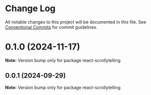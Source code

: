 # Change Log

All notable changes to this project will be documented in this file.
See [Conventional Commits](https://conventionalcommits.org) for commit guidelines.

# 0.1.0 (2024-11-17)

**Note:** Version bump only for package react-scrollytelling





## 0.0.1 (2024-09-29)

**Note:** Version bump only for package react-scrollytelling
